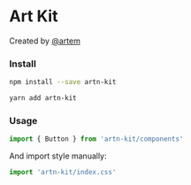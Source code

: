 # Art Kit

Created by [@artem](http://artemnarozhniy.com)

### Install
```bash
npm install --save artn-kit
```
```bash
yarn add artn-kit
```

### Usage
```js
import { Button } from 'artn-kit/components'
```

And import style manually:
```js
import 'artn-kit/index.css'
```
